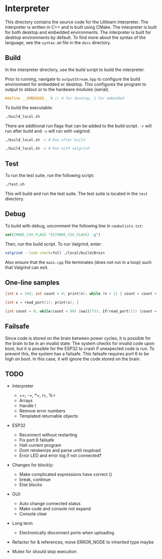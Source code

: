 # Interpreter

This directory contains the source code for the Littlearn interpreter. The interpreter is written in C++ and is built using CMake. The interpreter is built for both desktop and embedded environments. The interpreter is built for desktop environments by default. To find more about the syntax of the language, see the `syntax.md` file in the `docs` directory.

## Build


In the interpreter directory, use the build script to build the interpreter.

Prior to running, navigate to `outputStream.hpp` to configure the build environment for embedded or desktop. This configures the program to output to stdout or to the hardware modules (serial).

```cpp
#define __EMBEDDED__ 0 // 0 for desktop, 1 for embedded
```

To build the executable:

```bash
./build_local.sh
```

There are additional run flags that can be added to the build script. `-r` will run after build and `-v` will run with valgrind.

```bash
./build_local.sh -r # Run after build
```
  
```bash
./build_local.sh -v # Run with valgrind
```

## Test

To run the test suite, run the following script:

```bash
./test.sh
```

This will build and run the test suite. The test suite is located in the `test` directory.

## Debug

To build with debug, uncomment the following line in `cmakelists.txt`:

```cmake
set(CMAKE_CXX_FLAGS "${CMAKE_CXX_FLAGS} -g")
```

Then, run the build script. To run Valgrind, enter:

```bash
valgrind --leak-check=full ./local/build/Brain
```

Also ensure that the `main.cpp` file terminates (does not run in a loop) such that Valgrind can exit.

## One-line samples

```c
{int n = 343; int count = 0; print(n); while (n > 1) { count = count + 1; if (n % 2) { n = 3 * n + 1; } else { n = n / 2; } print(n); wait(5); } print(count);}
```

```c
{int x = read_port(1); print(x); }
```

```c
{int count = 0; while(count < 69) {wait(75); if(read_port(1)) {count = count + 1; print_seven_segment(count); write_port(2,1); int tmp = count % 2; if(tmp){write_port(2,1);} if(1-tmp){write_port(2,0);}}}}
```

## Failsafe

Since code is stored on the brain between power cycles, it is possible for the brain to be in an invalid state. The system checks for invalid code upon boot, but it is possible for the ESP32 to crash if unexpected code is run. To prevent this, the system has a failsafe. This failsafe requires port 6 to be high on boot. In this case, it will ignore the code stored on the brain.



## TODO

* Interpreter
  * +=, -=, *=, /=, %=
  * Arrays
  * Handle !
  * Remove error numbers
  * Templated returnable objects

* ESP32
  * Reconnect without restarting
  * Fix port 6 failsafe
  * Halt current program
  * Dont retokenize and parse until reupload
  * Error LED and error log if not connected?

* Changes for blockly:
  * Make complicated expressions have correct ()
  * break, continue
  * Else blocks

* GUI:
  * Auto change connected status
  * Make code and console not expand
  * Console clear

* Long term
  * Electronically disconnect ports when uploading

* Refactor for & references, move ERROR_NODE to inherited type maybe
* Mutex for should stop execution